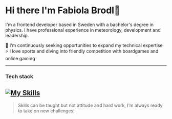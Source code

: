 # Hi there I'm Fabiola Brodl👋
I'm a frontend developer based in Sweden with a bachelor's degree in physics. I have professional experience in meteorology, development and leadership.

🌱 I'm continuously seeking opportunities to expand my technical expertise  
⚡ I love sports and diving into friendly competition with boardgames and online gaming

---
### Tech stack
[![My Skills](https://skillicons.dev/icons?i=js,py,html,css,react,ts,redux,sass,nodejs,express,aws,dynamodb,apollo,graphql,figma,linux,unity,vite,&perline=9)](https://skillicons.dev)
---
>Skills can be taught but not attitude and hard work, I’m always ready to take on new challenges!
